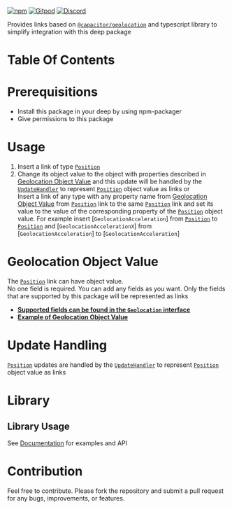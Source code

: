 [![npm](https://img.shields.io/npm/v/@deep-foundation/capacitor-geolocation.svg)](https://www.npmjs.com/package/@deep-foundation/capacitor-geolocation)
[![Gitpod](https://img.shields.io/badge/Gitpod-ready--to--code-blue?logo=gitpod)](https://gitpod.io/#https://github.com/deep-foundation/capacitor-geolocation)
[![Discord](https://badgen.net/badge/icon/discord?icon=discord&label&color=purple)](https://discord.gg/deep-foundation)

Provides links based on [`@capacitor/geolocation`](https://www.npmjs.com/package/@capacitor/geolocation) and typescript library to simplify integration with this deep package

# Table Of Contents
<!-- TABLE_OF_CONTENTS_START -->
<!-- TABLE_OF_CONTENTS_END -->

# Prerequisitions

- Install this package in your deep by using npm-packager
- Give permissions to this package

# Usage

1. Insert a link of type [`Position`]
2. Change its object value to the object with properties described in [Geolocation Object Value](#geolocation-object-value) and this update will be handled by the [`UpdateHandler`](https://freephoenix888.github.io/object-to-links-async-converter/classes/Package.html#UpdateHandler) to represent [`Position`] object value as links
   or  
   Insert a link of any type with any property name from [Geolocation Object Value](#geolocation-object-value) from [`Position`] link to the same [`Position`] link and set its value to the value of the corresponding property of the [`Position`] object value. For example insert [`GeolocationAcceleration`] from [`Position`] to [`Position`] and [`GeolocationAccelerationX`] from [`GeolocationAcceleration`] to [`GeolocationAcceleration`]

# Geolocation Object Value

The [`Position`] link can have object value.  
No one field is required. You can add any fields as you want. Only the fields that are supported by this package will be represented as links  
- [**Supported fields can be found in the `Geolocation` interface**](https://deep-foundation.github.io/capacitor-geolocation/types/GeolocationInfo.html)  
- [**Example of Geolocation Object Value**](https://deep-foundation.github.io/capacitor-geolocation/types/GeolocationInfo.html#md:geolocation-info-example)

# Update Handling

[`Position`] updates are handled by the [`UpdateHandler`](https://freephoenix888.github.io/object-to-links-async-converter/classes/Package.html#UpdateHandler) to represent [`Position`] object value as links

# Library
## Library Usage
See [Documentation] for examples and API

# Contribution

Feel free to contribute. Please fork the repository and submit a pull request for any bugs, improvements, or features.


[`Position`]: https://deep-foundation.github.io/capacitor-geolocation/classes/Package.html#Position
[Documentation]: https://deep-foundation.github.io/capacitor-geolocation/